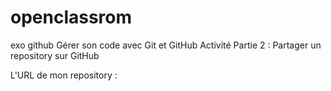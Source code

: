 # openclassrom
exo github
Gérer son code avec Git et GitHub
Activité Partie 2 : Partager un repository sur GitHub

L'URL de mon repository :

